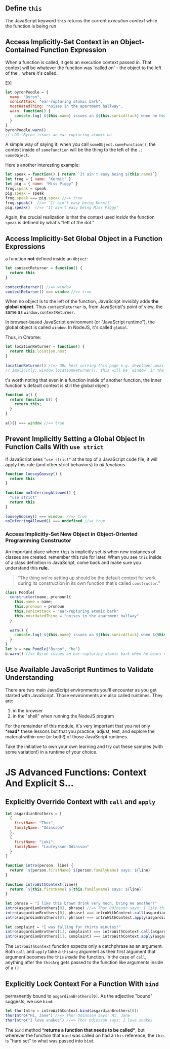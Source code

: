 ## Define `this`

The JavaScript keyword `this` returns the current *execution context* while the function is being run

## Access Implicitly-Set Context in an Object-Contained Function Expression

When a function is called, it gets an execution context passed in. That context will be whatever the function was 'called on' - the object to the left of the `.` where it's called.

EX:

```js
let byronPoodle = {
  name: "Byron",
  sonicAttack: "ear-rupturing atomic bark",
  mostHatedThing: "noises in the apartment hallway",
  warn: function() {
    console.log(`${this.name} issues an ${this.sonicAttack} when he hears ${this.mostHatedThing}`)
  }
}
byronPoodle.warn()
// LOG: Byron issues an ear-rupturing atomic ba
```

A simple way of saying it: when you call `someObject.someFunction()`, the context inside of `someFunction` will be the thing to the left of the `.`: `someObject`.

Here's another interesting example:

```js
let speak = function() { return `It ain't easy being ${this.name}`}
let frog = { name: "Kermit" }
let pig = { name: "Miss Piggy" }
frog.speak = speak
pig.speak = speak
frog.speak === pig.speak //=> true
frog.speak()  //=> "It ain't easy being Kermit"
pig.speak()  //=> "It ain't easy being Miss Piggy"
```

Again, the crucial realization is that the context used *inside* the function `speak` is defined by what's "left of the dot."

## Access Implicitly-Set Global Object in a Function Expressions

a function **not** defined inside an `Object`:

```js
let contextReturner = function() {
  return this
}
 
contextReturner() //=> window
contextReturner() === window //=> true
```

When no object is to the left of the function, JavaScript invisibly adds **the global object**. Thus `contextReturner` is, from JavaScript's point of view, the same as `window.contextReturner`.

In browser-based JavaScript environment (or "JavaScript runtime"), the global object is called `window`. In NodeJS, it's called `global`.

Thus, in Chrome:

```js
let locationReturner = function() {
  return this.location.host
}
 
locationReturner() //=> URL host serving this page e.g. developer.mozilla.org
// Implicitly: window.locationReturner(); this will be `window` in the function
```

t's worth noting that even in a function inside of another function, the inner function's default context is still the global object:

```js
function a() {
  return function b() {
    return this;
  }
}
 
a()() === window //=> true
```

## Prevent Implicitly Setting a Global Object In Function Calls With `use strict`

If JavaScript sees `"use strict"` at the top of a JavaScript code file, it will apply this rule (and other strict behaviors) to *all functions*.

```js
function looseyGoosey() {
  return this
}
 
function noInferringAllowed() {
  "use strict"
  return this
}
 
looseyGoosey() === window; //=> true
noInferringAllowed() === undefined //=> true
```

### Access Implicitly-Set New Object in Object-Oriented Programming Constructor

 An important place where `this` is implicitly set is when new instances of classes are created. remember this rule for later. When you see `this` inside of a class definition in JavaScript, come back and make sure you understand this **rule.**

> "The thing we're setting up should be the default context for work during its construction in its own function that's called `constructor`."

```js
class Poodle{
  constructor(name, pronoun){
    this.name = name;
    this.pronoun = pronoun
    this.sonicAttack = "ear-rupturing atomic bark"
    this.mostHatedThing = "noises in the apartment hallway"
  }
 
  warn() {
    console.log(`${this.name} issues an ${this.sonicAttack} when ${this.pronoun} hears ${this.mostHatedThing}`)
  }
}
let b = new Poodle("Byron", "he")
b.warn() //=> Byron issues an ear-rupturing atomic bark when he hears noises in the apartment hallway
```

## Use Available JavaScript Runtimes to Validate Understanding

There are two main JavaScript environments you'll encounter as you get started with JavaScript. Those environments are also called runtimes. They are:

1. in the browser
2. in the "shell" when running the NodeJS program

For the remainder of this module, it's very important that you not only ***read\*** these lessons but that you practice, adjust, test, and explore the material within one (or both!) of those JavaScript runtimes.

Take the initiative to own your own learning and try out these samples (with some variation!) in a runtime of your choice.

# **JS Advanced Functions: Context And Explicit S...**

## Explicitly Override Context with `call` and `apply`

```js
let asgardianBrothers = [
  {
    firstName: "Thor",
    familyName: "Odinsson"
  },
  {
    firstName: "Loki",
    familyName: "Laufeysson-Odinsson"
  }
]
 
function intro(person, line) {
  return `${person.firstName} ${person.familyName} says: ${line}`
}
 
function introWithContext(line){
  return `${this.firstName} ${this.familyName} says: ${line}`
}
 
let phrase = "I like this brown drink very much, bring me another!"
intro(asgardianBrothers[0], phrase) //=> Thor Odinsson says: I like this brown drink very much, bring me another!
intro(asgardianBrothers[0], phrase) === introWithContext.call(asgardianBrothers[0], phrase) //=> true
intro(asgardianBrothers[0], phrase) === introWithContext.apply(asgardianBrothers[0], [phrase]) //=> true
 
let complaint = "I was falling for thirty minutes!"
intro(asgardianBrothers[1], complaint) === introWithContext.call(asgardianBrothers[1], complaint) //=> true
intro(asgardianBrothers[1], complaint) === introWithContext.apply(asgardianBrothers[1], [complaint]) //=> true
```

The `introWithContext` function expects only a catchphrase as an argument. Both `call` and `apply` take a `thisArg` argument as their first argument  that argument becomes the `this` *inside* the function. In the case of `call`, anything after the `thisArg` gets passed to the function like arguments inside of a `()`

## Explicitly Lock Context For a Function With `bind`

permanently bound to `asgardianBrothers[0]`. As the adjective "bound" suggests, we use `bind`:

```js
let thorIntro = introWithContext.bind(asgardianBrothers[0])
thorIntro("Hi, Jane") //=> Thor Odinsson says: Hi, Jane
thorIntro("I love snakes") //=> Thor Odinsson says: I love snakes
```

The `bind` method ***returns a function that needs to be called\***, but wherever the function that `bind` was called on had a `this` reference, the `this` is "hard set" to what was passed into `bind`.